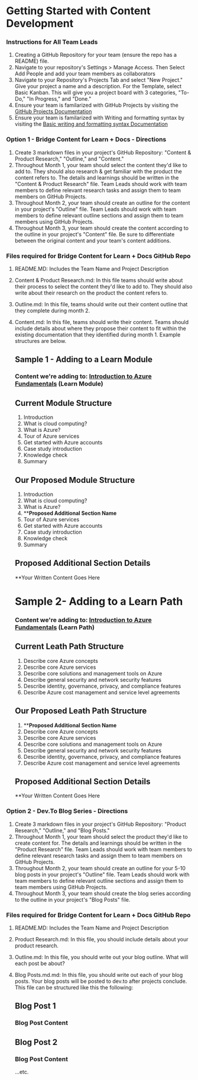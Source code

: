 # Getting Started with Content Development 

### Instructions for All Team Leads
1. Creating a GitHub Repository for your team (ensure the repo has a README) file. 
2. Navigate to your repository's Settings > Manage Access. Then Select Add People and add your team members as collaborators
3. Navigate to your Repository's Projects Tab and select "New Project." Give your project a name and a description. For the Template, select Basic Kanban. This will give you a project board with 3 categories, "To-Do," "In Progress," and "Done."
4. Ensure your team is familarized with GitHub Projects by visiting the [GitHub Projects Documentation](https://docs.github.com/en/issues/organizing-your-work-with-project-boards/managing-project-boards/about-project-boards)
5. Ensure your team is familarized with Writing and formatting syntax by visiting the [Basic writing and formatting syntax Documentation](https://github.github.com/gfm/)

### Option 1 - Bridge Content for Learn + Docs - Directions
1. Create 3 markdown files in your project's GitHub Repository: "Content & Product Research," "Outline," and "Content." 
2. Throughout Month 1, your team should select the content they'd like to add to. They should also research & get familiar with the product the content refers to. The details and learnings should be written in the "Content & Product Research" file. Team Leads should work with team members to define relevant research tasks and assign them to team members on GitHub Projects. 
3. Throughout Month 2, your team should create an outline for the content in your project's "Outline" file. Team Leads should work with team members to define relevant outline sections and assign them to team members using GitHub Projects. 
4. Throughout Month 3, your team should create the content according to the outline in your project's "Content" file. Be sure to differentiate between the original content and your team's content additions. 

### Files required for Bridge Content for Learn + Docs GitHub Repo
1. README.MD: Includes the Team Name and Project Description
2. Content & Product Research.md: In this file teams should write about their process to select the content they'd like to add to. They should also write about their research on the product the content refers to.
3. Outline.md: In this file, teams should write out their content outline that they complete during month 2.
4. Content.md: In this file, teams should write their content. Teams should include details about where they propose their content to fit within the existing documentation that they identified during month 1. Example structures are below. 


      ## Sample 1 - Adding to a Learn Module 
      ### Content we're adding to: [Introduction to Azure Fundamentals](https://docs.microsoft.com/en-us/learn/modules/intro-to-azure-fundamentals/) (Learn Module)

      ## Current Module Structure
      1. Introduction
      2. What is cloud computing?
      3. What is Azure?
      4. Tour of Azure services
      5. Get started with Azure accounts
      6. Case study introduction
      7. Knowledge check
      8. Summary

      ## Our Proposed Module Structure
      1. Introduction
      2. What is cloud computing?
      3. What is Azure?
      4. ****Proposed Additional Section Name**
      5. Tour of Azure services
      6. Get started with Azure accounts
      7. Case study introduction
      8. Knowledge check
      9. Summary

      ## Proposed Additional Section Details 
      **Your Written Content Goes Here



      # Sample 2- Adding to a Learn Path 
      ### Content we're adding to: [Introduction to Azure Fundamentals](https://docs.microsoft.com/en-us/learn/paths/az-900-describe-cloud-concepts/) (Learn Path)

      ## Current Leath Path Structure
      1. Describe core Azure concepts 
      2. Describe core Azure services 
      3. Describe core solutions and management tools on Azure 
      4. Describe general security and network security features
      5. Describe identity, governance, privacy, and compliance features 
      6. Describe Azure cost management and service level agreements

      ## Our Proposed Leath Path Structure
      1. ****Proposed Additional Section Name**
      2. Describe core Azure concepts 
      3. Describe core Azure services
      4. Describe core solutions and management tools on Azure 
      5. Describe general security and network security features
      6. Describe identity, governance, privacy, and compliance features 
      7. Describe Azure cost management and service level agreements

      ## Proposed Additional Section Details 
      **Your Written Content Goes Here




### Option 2 - Dev.To Blog Series - Directions
1. Create 3 markdown files in your project's GitHub Repository: "Product Research," "Outline," and "Blog Posts." 
2. Throughout Month 1, your team should select the product they'd like to create content for. The details and learnings should be written in the "Product Research" file. Team Leads should work with team members to define relevant research tasks and assign them to team members on GitHub Projects. 
3. Throughout Month 2, your team should create an outline for your 5-10 blog posts in your project's "Outline" file. Team Leads should work with team members to define relevant outline sections and assign them to team members using GitHub Projects. 
4. Throughout Month 3, your team should create the blog series according to the outline in your project's "Blog Posts" file.

### Files required for Bridge Content for Learn + Docs GitHub Repo
1. README.MD: Includes the Team Name and Project Description
2. Product Research.md: In this file, you should include details about your product research.
3. Outline.md: In this file, you should write out your blog outline. What will each post be about?
4. Blog Posts.md.md: In this file, you should write out each of your blog posts. Your blog posts will be posted to dev.to after projects conclude. This file can be structured like this the following:

      ## Blog Post 1
      ### Blog Post Content

      ## Blog Post 2
      ### Blog Post Content
      
      ...etc.

